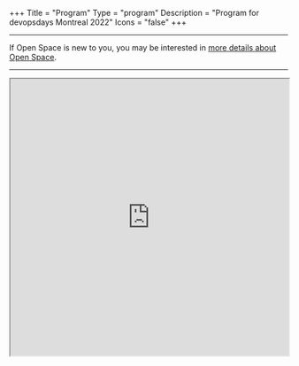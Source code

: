 +++
Title = "Program"
Type = "program"
Description = "Program for devopsdays Montreal 2022"
Icons = "false"
+++

<div class = "row">
  <div class = "col">
    <hr />
    If Open Space is new to you, you may be interested in <a href="/pages/open-space-format">more details about Open Space</a>.
    <hr />
  </div>
</div>

<iframe width="100%" height="500" src="https://docs.google.com/spreadsheets/d/e/2PACX-1vTkjmJvesq70p-_lwRTOIklN4kECh13y9x7nlwJeIaEfVPaoS6TlqUetr7hlRHDvA2N6A2ST8-aNh4l/pubhtml?widget=true&amp;headers=false">
</iframe>